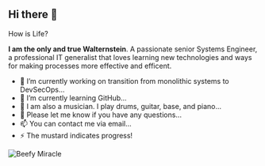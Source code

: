 ## Hi there 👋 

How is Life?

**I am the only and true Walternstein**. A passionate senior Systems Engineer, a professional IT generalist that loves learning new technologies and ways for making processes more effective and efficent.

- 🔭 I’m currently working on transition from monolithic systems to DevSecOps...
- 🌱 I’m currently learning GitHub...
- 🤔 I am also a musician. I play drums, guitar, base, and piano...
- 💬 Please let me know if you have any questions...
- 📫 You can contact me via email...
- ⚡ The mustard indicates progress! 

![Beefy Miracle](https://fedoraproject.org/w/uploads/6/60/Hotdog.gif)
